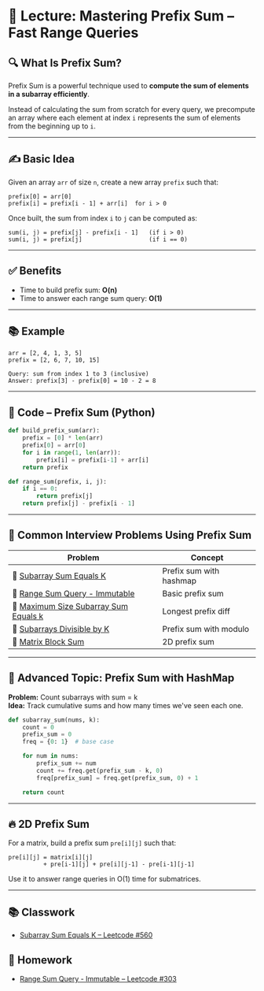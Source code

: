 # 🧠 Lecture: Mastering Prefix Sum – Fast Range Queries

## 🔍 What Is Prefix Sum?

Prefix Sum is a powerful technique used to **compute the sum of elements in a subarray efficiently**.

Instead of calculating the sum from scratch for every query, we precompute an array where each element at index `i` represents the sum of elements from the beginning up to `i`.

---

## ✍️ Basic Idea

Given an array `arr` of size `n`, create a new array `prefix` such that:

```text
prefix[0] = arr[0]
prefix[i] = prefix[i - 1] + arr[i]  for i > 0
```

Once built, the sum from index `i` to `j` can be computed as:

```text
sum(i, j) = prefix[j] - prefix[i - 1]   (if i > 0)
sum(i, j) = prefix[j]                   (if i == 0)
```

---

## ✅ Benefits

- Time to build prefix sum: **O(n)**
- Time to answer each range sum query: **O(1)**

---

## 📚 Example

```text
arr = [2, 4, 1, 3, 5]
prefix = [2, 6, 7, 10, 15]

Query: sum from index 1 to 3 (inclusive)
Answer: prefix[3] - prefix[0] = 10 - 2 = 8
```

---

## 🔀 Code – Prefix Sum (Python)

```python
def build_prefix_sum(arr):
    prefix = [0] * len(arr)
    prefix[0] = arr[0]
    for i in range(1, len(arr)):
        prefix[i] = prefix[i-1] + arr[i]
    return prefix

def range_sum(prefix, i, j):
    if i == 0:
        return prefix[j]
    return prefix[j] - prefix[i - 1]
```

---

## 🧩 Common Interview Problems Using Prefix Sum

| Problem | Concept |
|--------|---------|
| 🔹 [Subarray Sum Equals K](https://leetcode.com/problems/subarray-sum-equals-k/) | Prefix sum with hashmap |
| 🔹 [Range Sum Query - Immutable](https://leetcode.com/problems/range-sum-query-immutable/) | Basic prefix sum |
| 🔹 [Maximum Size Subarray Sum Equals k](https://leetcode.com/problems/maximum-size-subarray-sum-equals-k/) | Longest prefix diff |
| 🔹 [Subarrays Divisible by K](https://leetcode.com/problems/subarray-sums-divisible-by-k/) | Prefix sum with modulo |
| 🔹 [Matrix Block Sum](https://leetcode.com/problems/matrix-block-sum/) | 2D prefix sum |

---

## 🧠 Advanced Topic: Prefix Sum with HashMap

**Problem:** Count subarrays with sum = k  
**Idea:** Track cumulative sums and how many times we've seen each one.

```python
def subarray_sum(nums, k):
    count = 0
    prefix_sum = 0
    freq = {0: 1}  # base case

    for num in nums:
        prefix_sum += num
        count += freq.get(prefix_sum - k, 0)
        freq[prefix_sum] = freq.get(prefix_sum, 0) + 1

    return count
```

---

## 🔥 2D Prefix Sum

For a matrix, build a prefix sum `pre[i][j]` such that:

```text
pre[i][j] = matrix[i][j]
          + pre[i-1][j] + pre[i][j-1] - pre[i-1][j-1]
```

Use it to answer range queries in O(1) time for submatrices.

---

## 📚 Classwork

- [Subarray Sum Equals K – Leetcode #560](https://leetcode.com/problems/subarray-sum-equals-k/)

## 📝 Homework

- [Range Sum Query - Immutable – Leetcode #303](https://leetcode.com/problems/range-sum-query-immutable/)
